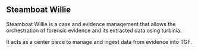 ## Steamboat Willie 

Steamboat Willie is a case and evidence management that allows the orchestration 
of forensic evidence and its extracted data using turbinia.

It acts as a center piece to manage and ingest data from evidence into TGF.